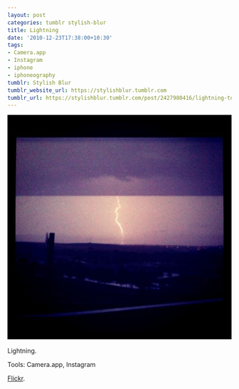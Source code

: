 ```yaml
---
layout: post
categories: tumblr stylish-blur
title: Lightning
date: '2010-12-23T17:38:00+10:30'
tags:
- Camera.app
- Instagram
- iphone
- iphoneography
tumblr: Stylish Blur
tumblr_website_url: https://stylishblur.tumblr.com
tumblr_url: https://stylishblur.tumblr.com/post/2427980416/lightning-tools-cameraapp-instagram-flickr
---
```

 ![](/content/images/tumblr/stylish-blur/tumblr_ldvd6gAMWS1qeku5yo1_640.jpg)  

Lightning.

Tools: Camera.app, Instagram

[Flickr](http://www.flickr.com/photos/jden/5285888736/in/set-72157625458274254/).

